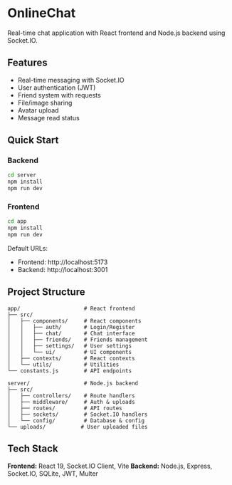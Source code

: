 # OnlineChat

Real-time chat application with React frontend and Node.js backend using Socket.IO.

## Features

- Real-time messaging with Socket.IO
- User authentication (JWT)
- Friend system with requests
- File/image sharing
- Avatar upload
- Message read status

## Quick Start

### Backend
```bash
cd server
npm install
npm run dev
```

### Frontend
```bash
cd app
npm install
npm run dev
```

Default URLs:
- Frontend: http://localhost:5173
- Backend: http://localhost:3001

## Project Structure

```
app/                    # React frontend
├── src/
│   ├── components/     # React components
│   │   ├── auth/       # Login/Register
│   │   ├── chat/       # Chat interface
│   │   ├── friends/    # Friends management
│   │   ├── settings/   # User settings
│   │   └── ui/         # UI components
│   ├── contexts/       # React contexts
│   └── utils/          # Utilities
└── constants.js        # API endpoints

server/                 # Node.js backend
├── src/
│   ├── controllers/    # Route handlers
│   ├── middleware/     # Auth & uploads
│   ├── routes/         # API routes
│   ├── sockets/        # Socket.IO handlers
│   └── config/         # Database & config
└── uploads/           # User uploaded files
```

## Tech Stack

**Frontend:** React 19, Socket.IO Client, Vite
**Backend:** Node.js, Express, Socket.IO, SQLite, JWT, Multer
